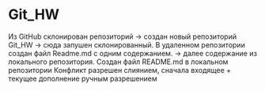 # Git_HW

Из GitHub склонирован репозиторий -> создан новый репозиторий Git_HW -> сюда запушен склонированный.
В удаленном репозитории создан файл Readme.md с одним содержанием.
-> далее содержание из локального репозитория.
Создан файл README.md в локальном репозитории
Конфликт разрешен слиянием, сначала входящее + текущее дополнение ручным разрешением
